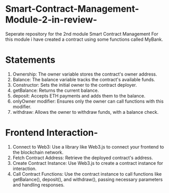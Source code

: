 # Smart-Contract-Management-Module-2-in-review-
Seperate repository for the 2nd module Smart Contract Management
For this module i have created a contract using some functions called MyBank. 
# Statements 
1. Ownership: The owner variable stores the contract's owner address.
2. Balance: The balance variable tracks the contract's available funds.
3. Constructor: Sets the initial owner to the contract deployer.
4. getBalance: Returns the current balance.
5. deposit: Accepts ETH payments and adds them to the balance.
6. onlyOwner modifier: Ensures only the owner can call functions with this modifier.
7. withdraw: Allows the owner to withdraw funds, with a balance check.
# Frontend Interaction-
1. Connect to Web3: Use a library like Web3.js to connect your frontend to the blockchain network.
2. Fetch Contract Address: Retrieve the deployed contract's address.
3. Create Contract Instance: Use Web3.js to create a contract instance for interaction.
4. Call Contract Functions: Use the contract instance to call functions like getBalance(), deposit(), and withdraw(), passing necessary parameters and handling responses.

